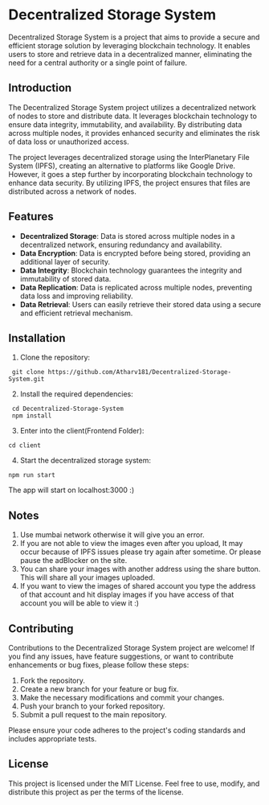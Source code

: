 # Decentralized Storage System

Decentralized Storage System is a project that aims to provide a secure and efficient storage solution by leveraging blockchain technology. It enables users to store and retrieve data in a decentralized manner, eliminating the need for a central authority or a single point of failure.



## Introduction

The Decentralized Storage System project utilizes a decentralized network of nodes to store and distribute data. It leverages blockchain technology to ensure data integrity, immutability, and availability. By distributing data across multiple nodes, it provides enhanced security and eliminates the risk of data loss or unauthorized access.

The project leverages decentralized storage using the InterPlanetary File System (IPFS), creating an alternative to platforms like Google Drive. However, it goes a step further by incorporating blockchain technology to enhance data security. By utilizing IPFS, the project ensures that files are distributed across a network of nodes.





## Features

- **Decentralized Storage**: Data is stored across multiple nodes in a decentralized network, ensuring redundancy and availability.
- **Data Encryption**: Data is encrypted before being stored, providing an additional layer of security.
- **Data Integrity**: Blockchain technology guarantees the integrity and immutability of stored data.
- **Data Replication**: Data is replicated across multiple nodes, preventing data loss and improving reliability.
- **Data Retrieval**: Users can easily retrieve their stored data using a secure and efficient retrieval mechanism.

## Installation

1. Clone the repository:
  ```
   git clone https://github.com/Atharv181/Decentralized-Storage-System.git
  ```

2. Install the required dependencies:
  ```
   cd Decentralized-Storage-System
   npm install
  ```
3. Enter into the client(Frontend Folder):
  ```
  cd client
  ```
4. Start the decentralized storage system:
 ```
 npm run start
 ```
   
   The app will start on localhost:3000 :)
   
## Notes

1. Use mumbai network otherwise it will give you an error. 
2. If you are not able to view the images even after you upload, It may occur because of IPFS issues please try again after sometime. Or please pause the adBlocker on the site.
3. You can share your images with another address using the share button. This will share all your images uploaded.
4. If you want to view the images of shared account you type the address of that account and hit display images if you have access of that account you will be able to view it :) 
   
## Contributing

Contributions to the Decentralized Storage System project are welcome! If you find any issues, have feature suggestions, or want to contribute enhancements or bug fixes, please follow these steps:

1. Fork the repository.
2. Create a new branch for your feature or bug fix.
3. Make the necessary modifications and commit your changes.
4. Push your branch to your forked repository.
5. Submit a pull request to the main repository.

Please ensure your code adheres to the project's coding standards and includes appropriate tests.

## License

This project is licensed under the MIT License. Feel free to use, modify, and distribute this project as per the terms of the license.

